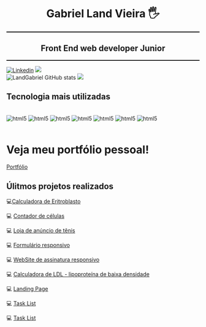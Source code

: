 
<div align="center">

  # Gabriel Land Vieira 🖐️

  <div style="border-bottom: 2px solid #000;"></div>

  ## Front End web developer Junior

  <div style="border-bottom: 2px solid #000;"></div>

</div>

[![Linkedin](https://img.shields.io/badge/LinkedIn-0077B5?style=for-the-badge&logo=linkedin&logoColor=white)](https://www.linkedin.com/in/gabriel-vieira-617698293/)
<a href = "mailto:landgabrielve@gmail.com"><img src="https://img.shields.io/badge/Gmail-D14836?style=for-the-badge&logo=gmail&logoColor=white" target="_blank"></a> <br>
![LandGabriel GitHub stats](https://github-readme-stats.vercel.app/api?username=LandGabriel&show_icons=true&theme=transparent)
![](https://github-readme-stats.vercel.app/api/top-langs/?username=LandGabriel&size_weight=0.5&count_weight=0.5)



## Tecnologia mais utilizadas
<div style= "display: inline_block" ><br/>
<img align="center" alt= "html5" src="https://img.shields.io/badge/HTML5-E34F26?style=for-the-badge&logo=html5&logoColor=white"/> 
<img align="center" alt= "html5" src="https://img.shields.io/badge/CSS-239120?&style=for-the-badge&logo=css3&logoColor=white"/> 
<img align="center" alt= "html5" src="https://img.shields.io/badge/JavaScript-F7DF1E?style=for-the-badge&logo=javascript&logoColor=black"/> 
<img align="center" alt= "html5" src="https://img.shields.io/badge/React-20232A?style=for-the-badge&logo=react&logoColor=61DAFB"/> 
<img align="center" alt= "html5" src="https://img.shields.io/badge/Node.js-43853D?style=for-the-badge&logo=node.js&logoColor=white"/> 
<img align="center" alt= "html5" src= "https://img.shields.io/badge/github-%23121011.svg?style=for-the-badge&logo=github&logoColor=white"/>
<img align="center" alt= "html5" src= "https://img.shields.io/badge/git-%23F05033.svg?style=for-the-badge&logo=git&logoColor=white"/>
</div> </br>

# Veja meu portfólio pessoal!
[Portfólio](https://github.com/LandGabriel/portf-land)

## Úlitmos projetos realizados
💻[Calculadora de Eritroblasto](https://landgabriel.github.io/Eritroblasto-Calculator/Eritroblasto.html)


💻 [Contador de células](https://landgabriel.github.io/ContCell/contador.html)

💻 [Loja de anúncio de tênis](https://landgabriel.github.io/landshop/index.html)

💻 [Formulário responsivo](https://landgabriel.github.io/responsive-form/index.html)

💻 [WebSite de assinatura responsivo](https://landgabriel.github.io/website-responsive/)

💻 [Calculadora de LDL - lipoproteína de baixa densidade](https://landgabriel.github.io/calculator-LDL/)

💻 [Landing Page](https://landgabriel.github.io/landing-page/)

💻 [Task List](https://landgabriel.github.io/Task-List/)

💻 [Task List](https://quizhemato-q1qi0eubu-landgabriels-projects.vercel.app/)


